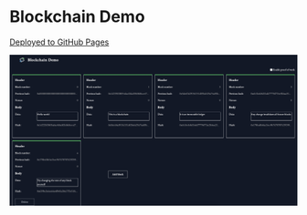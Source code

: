# Blockchain Demo

[Deployed to GitHub Pages](https://uncomputation.github.io/blockchain-demo)

![Screenshot](./screenshot.png)